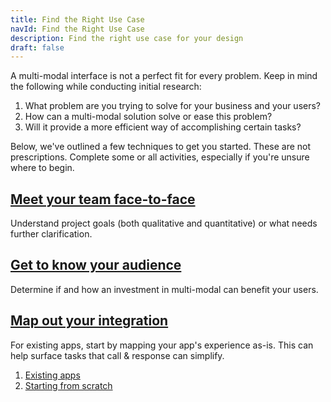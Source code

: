 ```yaml
---
title: Find the Right Use Case
navId: Find the Right Use Case
description: Find the right use case for your design
draft: false
---
```


A multi-modal interface is not a perfect fit for every problem. Keep in mind the following while conducting initial research:

1. What problem are you trying to solve for your business and your users?
2. How can a multi-modal solution solve or ease this problem?
3. Will it provide a more efficient way of accomplishing certain tasks?

Below, we've outlined a few techniques to get you started. These are not prescriptions. Complete some or all activities, especially if you're unsure where to begin.

## [Meet your team face-to-face](/docs/Design/meet-your-team-face-to-face)

Understand project goals (both qualitative and quantitative) or what needs further clarification.

## [Get to know your audience](/docs/Design/get-to-know-your-audience)

Determine if and how an investment in multi-modal can benefit your users.

## [Map out your integration](/docs/Design/map-out-integration)

For existing apps, start by mapping your app's experience as-is. This can help surface tasks that call & response can simplify.

1. [Existing apps](/docs/Design/for-existing-apps)
2. [Starting from scratch](/docs/Design/starting-from-scratch)

